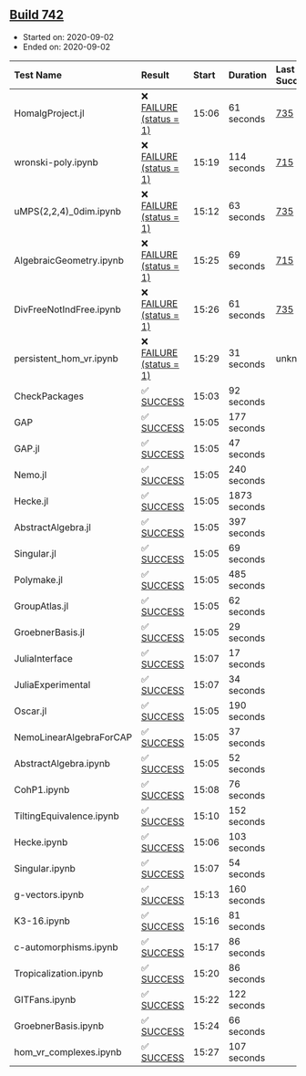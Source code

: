 ## [Build 742](https://oscarci.mathematik.uni-kl.de/job/oscar-stable/742/)

* Started on: 2020-09-02
* Ended on: 2020-09-02

| Test Name    | Result | Start | Duration | Last Success | First Failure |
|:-------------|:-------|:------|:---------|:-------------|:--------------|
| HomalgProject.jl | ❌ [FAILURE (status = 1)](https://oscarci.mathematik.uni-kl.de/job/oscar-stable/742/artifact/logs/build-742/HomalgProject.jl.log) | 15:06 | 61 seconds | [735](https://oscarci.mathematik.uni-kl.de/job/oscar-stable/735/) | [736](https://oscarci.mathematik.uni-kl.de/job/oscar-stable/736/) |
| wronski-poly.ipynb | ❌ [FAILURE (status = 1)](https://oscarci.mathematik.uni-kl.de/job/oscar-stable/742/artifact/logs/build-742/wronski-poly.ipynb.log) | 15:19 | 114 seconds | [715](https://oscarci.mathematik.uni-kl.de/job/oscar-stable/715/) | [716](https://oscarci.mathematik.uni-kl.de/job/oscar-stable/716/) |
| uMPS(2,2,4)_0dim.ipynb | ❌ [FAILURE (status = 1)](https://oscarci.mathematik.uni-kl.de/job/oscar-stable/742/artifact/logs/build-742/uMPS-2-2-4-_0dim.ipynb.log) | 15:12 | 63 seconds | [735](https://oscarci.mathematik.uni-kl.de/job/oscar-stable/735/) | [736](https://oscarci.mathematik.uni-kl.de/job/oscar-stable/736/) |
| AlgebraicGeometry.ipynb | ❌ [FAILURE (status = 1)](https://oscarci.mathematik.uni-kl.de/job/oscar-stable/742/artifact/logs/build-742/AlgebraicGeometry.ipynb.log) | 15:25 | 69 seconds | [715](https://oscarci.mathematik.uni-kl.de/job/oscar-stable/715/) | [716](https://oscarci.mathematik.uni-kl.de/job/oscar-stable/716/) |
| DivFreeNotIndFree.ipynb | ❌ [FAILURE (status = 1)](https://oscarci.mathematik.uni-kl.de/job/oscar-stable/742/artifact/logs/build-742/DivFreeNotIndFree.ipynb.log) | 15:26 | 61 seconds | [735](https://oscarci.mathematik.uni-kl.de/job/oscar-stable/735/) | [736](https://oscarci.mathematik.uni-kl.de/job/oscar-stable/736/) |
| persistent_hom_vr.ipynb | ❌ [FAILURE (status = 1)](https://oscarci.mathematik.uni-kl.de/job/oscar-stable/742/artifact/logs/build-742/persistent_hom_vr.ipynb.log) | 15:29 | 31 seconds | unknown | unknown |
| CheckPackages | ✅ [SUCCESS](https://oscarci.mathematik.uni-kl.de/job/oscar-stable/742/artifact/logs/build-742/CheckPackages.log) | 15:03 | 92 seconds |  |  |
| GAP | ✅ [SUCCESS](https://oscarci.mathematik.uni-kl.de/job/oscar-stable/742/artifact/logs/build-742/GAP.log) | 15:05 | 177 seconds |  |  |
| GAP.jl | ✅ [SUCCESS](https://oscarci.mathematik.uni-kl.de/job/oscar-stable/742/artifact/logs/build-742/GAP.jl.log) | 15:05 | 47 seconds |  |  |
| Nemo.jl | ✅ [SUCCESS](https://oscarci.mathematik.uni-kl.de/job/oscar-stable/742/artifact/logs/build-742/Nemo.jl.log) | 15:05 | 240 seconds |  |  |
| Hecke.jl | ✅ [SUCCESS](https://oscarci.mathematik.uni-kl.de/job/oscar-stable/742/artifact/logs/build-742/Hecke.jl.log) | 15:05 | 1873 seconds |  |  |
| AbstractAlgebra.jl | ✅ [SUCCESS](https://oscarci.mathematik.uni-kl.de/job/oscar-stable/742/artifact/logs/build-742/AbstractAlgebra.jl.log) | 15:05 | 397 seconds |  |  |
| Singular.jl | ✅ [SUCCESS](https://oscarci.mathematik.uni-kl.de/job/oscar-stable/742/artifact/logs/build-742/Singular.jl.log) | 15:05 | 69 seconds |  |  |
| Polymake.jl | ✅ [SUCCESS](https://oscarci.mathematik.uni-kl.de/job/oscar-stable/742/artifact/logs/build-742/Polymake.jl.log) | 15:05 | 485 seconds |  |  |
| GroupAtlas.jl | ✅ [SUCCESS](https://oscarci.mathematik.uni-kl.de/job/oscar-stable/742/artifact/logs/build-742/GroupAtlas.jl.log) | 15:05 | 62 seconds |  |  |
| GroebnerBasis.jl | ✅ [SUCCESS](https://oscarci.mathematik.uni-kl.de/job/oscar-stable/742/artifact/logs/build-742/GroebnerBasis.jl.log) | 15:05 | 29 seconds |  |  |
| JuliaInterface | ✅ [SUCCESS](https://oscarci.mathematik.uni-kl.de/job/oscar-stable/742/artifact/logs/build-742/JuliaInterface.log) | 15:07 | 17 seconds |  |  |
| JuliaExperimental | ✅ [SUCCESS](https://oscarci.mathematik.uni-kl.de/job/oscar-stable/742/artifact/logs/build-742/JuliaExperimental.log) | 15:07 | 34 seconds |  |  |
| Oscar.jl | ✅ [SUCCESS](https://oscarci.mathematik.uni-kl.de/job/oscar-stable/742/artifact/logs/build-742/Oscar.jl.log) | 15:05 | 190 seconds |  |  |
| NemoLinearAlgebraForCAP | ✅ [SUCCESS](https://oscarci.mathematik.uni-kl.de/job/oscar-stable/742/artifact/logs/build-742/NemoLinearAlgebraForCAP.log) | 15:05 | 37 seconds |  |  |
| AbstractAlgebra.ipynb | ✅ [SUCCESS](https://oscarci.mathematik.uni-kl.de/job/oscar-stable/742/artifact/logs/build-742/AbstractAlgebra.ipynb.log) | 15:05 | 52 seconds |  |  |
| CohP1.ipynb | ✅ [SUCCESS](https://oscarci.mathematik.uni-kl.de/job/oscar-stable/742/artifact/logs/build-742/CohP1.ipynb.log) | 15:08 | 76 seconds |  |  |
| TiltingEquivalence.ipynb | ✅ [SUCCESS](https://oscarci.mathematik.uni-kl.de/job/oscar-stable/742/artifact/logs/build-742/TiltingEquivalence.ipynb.log) | 15:10 | 152 seconds |  |  |
| Hecke.ipynb | ✅ [SUCCESS](https://oscarci.mathematik.uni-kl.de/job/oscar-stable/742/artifact/logs/build-742/Hecke.ipynb.log) | 15:06 | 103 seconds |  |  |
| Singular.ipynb | ✅ [SUCCESS](https://oscarci.mathematik.uni-kl.de/job/oscar-stable/742/artifact/logs/build-742/Singular.ipynb.log) | 15:07 | 54 seconds |  |  |
| g-vectors.ipynb | ✅ [SUCCESS](https://oscarci.mathematik.uni-kl.de/job/oscar-stable/742/artifact/logs/build-742/g-vectors.ipynb.log) | 15:13 | 160 seconds |  |  |
| K3-16.ipynb | ✅ [SUCCESS](https://oscarci.mathematik.uni-kl.de/job/oscar-stable/742/artifact/logs/build-742/K3-16.ipynb.log) | 15:16 | 81 seconds |  |  |
| c-automorphisms.ipynb | ✅ [SUCCESS](https://oscarci.mathematik.uni-kl.de/job/oscar-stable/742/artifact/logs/build-742/c-automorphisms.ipynb.log) | 15:17 | 86 seconds |  |  |
| Tropicalization.ipynb | ✅ [SUCCESS](https://oscarci.mathematik.uni-kl.de/job/oscar-stable/742/artifact/logs/build-742/Tropicalization.ipynb.log) | 15:20 | 86 seconds |  |  |
| GITFans.ipynb | ✅ [SUCCESS](https://oscarci.mathematik.uni-kl.de/job/oscar-stable/742/artifact/logs/build-742/GITFans.ipynb.log) | 15:22 | 122 seconds |  |  |
| GroebnerBasis.ipynb | ✅ [SUCCESS](https://oscarci.mathematik.uni-kl.de/job/oscar-stable/742/artifact/logs/build-742/GroebnerBasis.ipynb.log) | 15:24 | 66 seconds |  |  |
| hom_vr_complexes.ipynb | ✅ [SUCCESS](https://oscarci.mathematik.uni-kl.de/job/oscar-stable/742/artifact/logs/build-742/hom_vr_complexes.ipynb.log) | 15:27 | 107 seconds |  |  |

